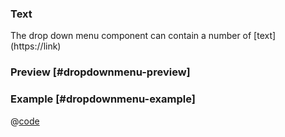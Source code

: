 <h3>Text</h3>
The drop down menu component can contain a number of [text](https://link)

### Preview [#dropdownmenu-preview]
<DynamicComponentDisplay type="DropDownMenu">
  <DropDownMenuPreview/>
</DynamicComponentDisplay>

### Example [#dropdownmenu-example]
@[code](@examples/DropDownMenuExample.vue)